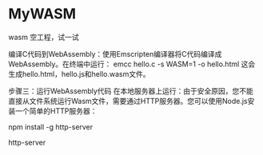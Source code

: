 # MyWASM
wasm 空工程，试一试

编译C代码到WebAssembly：使用Emscripten编译器将C代码编译成WebAssembly。在终端中运行：
emcc hello.c -s WASM=1 -o hello.html
这会生成hello.html，hello.js和hello.wasm文件。

步骤三：运行WebAssembly代码
在本地服务器上运行：由于安全原因，您不能直接从文件系统运行Wasm文件，需要通过HTTP服务器。您可以使用Node.js安装一个简单的HTTP服务器：

npm install -g http-server

http-server
